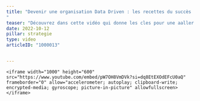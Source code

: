 ```yaml
---
title: "Devenir une organisation Data Driven : les recettes du succès
"
teaser: "Découvrez dans cette vidéo qui donne les cles pour une aaller vers une organisation Data Driven (Pejman Gohari & Nouamane Cherkaoui)."
date: 2022-10-12
pillar: strategie
type: video
articleID: "1000013"


---
```


<div class="extended">

	<iframe width="1000" height="600" src="https://www.youtube.com/embed/pW7OH8VmDVk?si=dq8EtEXOdEFcU0aQ"  frameborder="0" allow="accelerometer; autoplay; clipboard-write; encrypted-media; gyroscope; picture-in-picture" allowfullscreen></iframe>
</div>
